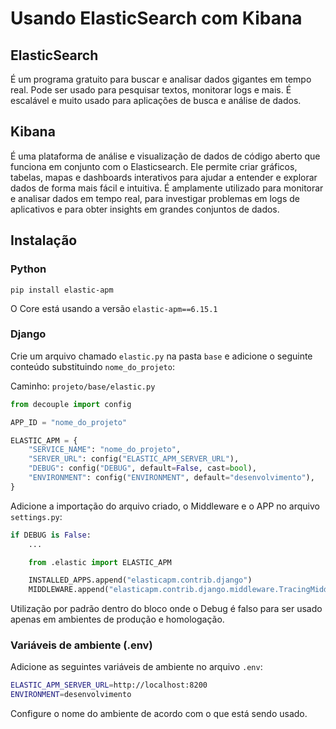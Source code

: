 # Usando ElasticSearch com Kibana

## ElasticSearch

É um programa gratuito para buscar e analisar dados gigantes em tempo real.
Pode ser usado para pesquisar textos, monitorar logs e mais.
É escalável e muito usado para aplicações de busca e análise de dados.

## Kibana

É uma plataforma de análise e visualização de dados de código aberto que funciona em conjunto com o Elasticsearch.
Ele permite criar gráficos, tabelas, mapas e dashboards interativos para ajudar a entender e explorar dados de forma mais fácil e intuitiva.
É amplamente utilizado para monitorar e analisar dados em tempo real, para investigar problemas em logs de aplicativos e para obter insights em grandes conjuntos de dados.

## Instalação

### Python

 `pip install elastic-apm`

O Core está usando a versão `elastic-apm==6.15.1`


### Django

Crie um arquivo chamado `elastic.py` na pasta `base` e adicione o seguinte conteúdo substituindo `nome_do_projeto`:

Caminho: `projeto/base/elastic.py`


```python
from decouple import config

APP_ID = "nome_do_projeto"

ELASTIC_APM = {
    "SERVICE_NAME": "nome_do_projeto",
    "SERVER_URL": config("ELASTIC_APM_SERVER_URL"),
    "DEBUG": config("DEBUG", default=False, cast=bool),
    "ENVIRONMENT": config("ENVIRONMENT", default="desenvolvimento"),
}
```

Adicione a importação do arquivo criado, o Middleware e o APP no arquivo `settings.py`:

```python
if DEBUG is False:
    ...

    from .elastic import ELASTIC_APM

    INSTALLED_APPS.append("elasticapm.contrib.django")
    MIDDLEWARE.append("elasticapm.contrib.django.middleware.TracingMiddleware")
```

Utilização por padrão dentro do bloco onde o Debug é falso para ser usado apenas em ambientes de produção e homologação.

### Variáveis de ambiente (.env)

Adicione as seguintes variáveis de ambiente no arquivo `.env`:

```bash
ELASTIC_APM_SERVER_URL=http://localhost:8200
ENVIRONMENT=desenvolvimento
```

Configure o nome do ambiente de acordo com o que está sendo usado.
